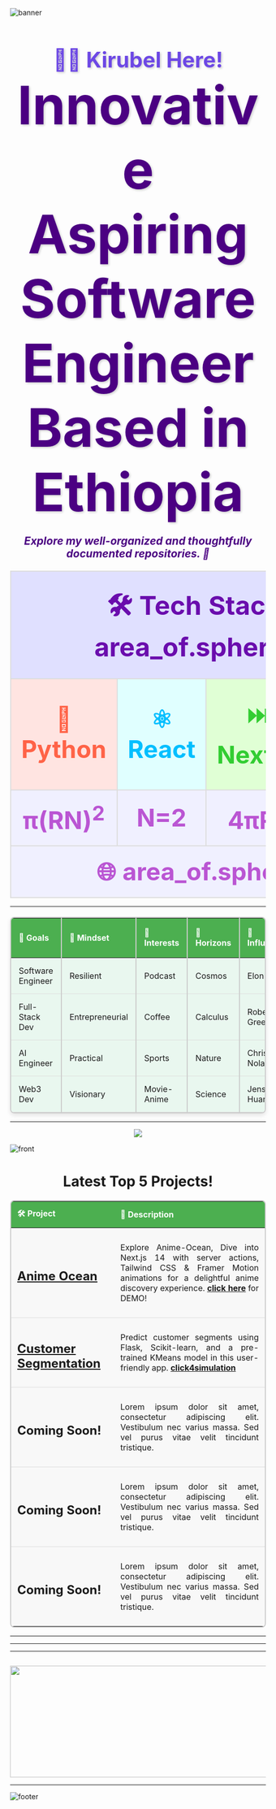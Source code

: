 ![banner](https://github.com/kira23j/kira23j/blob/main/assets/banner.jpg)
<h2 align="center" style="font-size: 3em; color: #6D48E5; font-weight: bold; margin-bottom: 0.5em; text-shadow: 2px 2px 4px rgba(0,0,0,0.2);">
  <strong>👋🏻 Kirubel Here!</strong>
  <br>
  <strong style="font-size: 2.5em; color: #4B0082;">Innovative Aspiring Software Engineer Based in Ethiopia</strong>
</h2>
<h3 align="center" style="font-size: 1.5em; font-style: italic; color: #4B0082; margin-top: 0;">
  Explore my well-organized and thoughtfully documented repositories. 🎩
</h3>

<table align="center" style="width: 100%; border-collapse: collapse; margin-top: 20px;">
  <!-- Header Row -->
  <tr>
    <td colspan="4" style="text-align: center; padding: 30px; font-size: 3.2em; font-weight: bold; color: #6A0DAD; background-color: #E0E0FF; border: 2px solid #ddd;">
      🛠️ <strong>Tech Stack</strong> ⇒ area_of.sphere(🌐)
    </td>
  </tr>

  <!-- Tech Stack Items -->
  <tr>
    <td style="text-align: center; padding: 20px; font-size: 3em; font-weight: bold; color: #FF6347; background-color: #FFE4E1; border: 2px solid #ddd;">
      🐍 Python
    </td>
    <td style="text-align: center; padding: 20px; font-size: 3em; font-weight: bold; color: #00BFFF; background-color: #E0FFFF; border: 2px solid #ddd;">
      ⚛️ React
    </td>
    <td style="text-align: center; padding: 20px; font-size: 3em; font-weight: bold; color: #32CD32; background-color: #E0FFD5; border: 2px solid #ddd;">
      ⏭️ Next.js
    </td>
    <td style="text-align: center; padding: 20px; font-size: 3em; font-weight: bold; color: #FFD700; background-color: #FFFACD; border: 2px solid #ddd;">
      📱 React Native
    </td>
  </tr>

  <!-- Formula Row -->
  <tr>
    <td style="text-align: center; padding: 20px; font-size: 3em; font-weight: bold; color: #BA55D3; background-color: #F0F0FF; border: 2px solid #ddd;">
      π(RN)<sup>2</sup>
    </td>
    <td style="text-align: center; padding: 20px; font-size: 3em; font-weight: bold; color: #BA55D3; background-color: #F0F0FF; border: 2px solid #ddd;">
      N=2
    </td>
    <td style="text-align: center; padding: 20px; font-size: 3em; font-weight: bold; color: #BA55D3; background-color: #F0F0FF; border: 2px solid #ddd;">
      4πR<sup>2</sup>
    </td>
    <td style="text-align: center; padding: 20px; font-size: 3em; font-weight: bold; color: #BA55D3; background-color: #F0F0FF; border: 2px solid #ddd;">
      🎯
    </td>
  </tr>
  
  <!-- Footer Row -->
  <tr>
    <td colspan="4" style="text-align: center; padding: 20px; font-size: 3em; font-weight: bold; color: #BA55D3; background-color: #F0F0FF; border: 2px solid #ddd;">
      🌐 area_of.sphere 🎉
    </td>
  </tr>
</table>


<hr>
<table style="width: 100%; border-collapse: collapse; margin-top: 20px; background-color: #fafafa; border: 2px solid #ccc; border-radius: 8px; box-shadow: 0 4px 8px rgba(0, 0, 0, 0.1);">
  <thead>
    <tr style="background-color: #4CAF50; color: white; font-weight: bold; text-align: left;">
      <th style="padding: 15px; border-right: 2px solid #ccc;">🚀 Goals</th>
      <th style="padding: 15px; border-right: 2px solid #ccc;">🧠 Mindset</th>
      <th style="padding: 15px; border-right: 2px solid #ccc;">💖 Interests</th>
      <th style="padding: 15px; border-right: 2px solid #ccc;">🌌 Horizons</th>
      <th style="padding: 15px; border-right: 2px solid #ccc;">👑 Influences</th>
      <th style="padding: 15px;">🔍 Exploration</th>
      <th style="padding: 15px;">🌟Companies</th>
    </tr>
  </thead>
  <tbody>
    <tr style="background-color: #e9f7ef;">
      <td style="padding: 15px; border-bottom: 1px solid #ddd; border-right: 2px solid #ccc;">Software Engineer</td>
      <td style="padding: 15px; border-bottom: 1px solid #ddd; border-right: 2px solid #ccc;">Resilient </td>
      <td style="padding: 15px; border-bottom: 1px solid #ddd; border-right: 2px solid #ccc;">Podcast</td>
      <td style="padding: 15px; border-bottom: 1px solid #ddd; border-right: 2px solid #ccc;">Cosmos</td>
      <td style="padding: 15px; border-bottom: 1px solid #ddd; border-right: 2px solid #ccc;">Elon Musk</td>
      <td style="padding: 15px; border-bottom: 1px solid #ddd;">Psychology</td>
      <td style="padding: 15px; border-bottom: 1px solid #ddd;">🖥️ NVIDIA</td>
    </tr>
    <tr style="background-color: #e9f7ef;">
      <td style="padding: 15px; border-bottom: 1px solid #ddd; border-right: 2px solid #ccc;">Full-Stack Dev</td>
      <td style="padding: 15px; border-bottom: 1px solid #ddd; border-right: 2px solid #ccc;">Entrepreneurial </td>
      <td style="padding: 15px; border-bottom: 1px solid #ddd; border-right: 2px solid #ccc;">Coffee</td>
      <td style="padding: 15px; border-bottom: 1px solid #ddd; border-right: 2px solid #ccc;">Calculus</td>
      <td style="padding: 15px; border-bottom: 1px solid #ddd; border-right: 2px solid #ccc;">Robert Greene</td>
      <td style="padding: 15px; border-bottom: 1px solid #ddd;">Business</td>
        <td style="padding: 15px; border-bottom: 1px solid #ddd;">🛸 SpaceX</td>
   </tr>

  <tr style="background-color: #e9f7ef;">
      <td style="padding: 15px; border-bottom: 1px solid #ddd; border-right: 2px solid #ccc;">AI Engineer</td>
      <td style="padding: 15px; border-bottom: 1px solid #ddd; border-right: 2px solid #ccc;">Practical </td>
      <td style="padding: 15px; border-bottom: 1px solid #ddd; border-right: 2px solid #ccc;">Sports</td>
      <td style="padding: 15px; border-bottom: 1px solid #ddd; border-right: 2px solid #ccc;">Nature</td>
      <td style="padding: 15px; border-bottom: 1px solid #ddd; border-right: 2px solid #ccc;">Christopher Nolan</td>
      <td style="padding: 15px; border-bottom: 1px solid #ddd;">Strategy</td>
       <td style="padding: 15px; border-bottom: 1px solid #ddd;">🌐 Google</td>
    </tr>

  <tr style="background-color: #e9f7ef;">
      <td style="padding: 15px; border-bottom: 1px solid #ddd; border-right: 2px solid #ccc;">Web3 Dev</td>
      <td style="padding: 15px; border-bottom: 1px solid #ddd; border-right: 2px solid #ccc;">Visionary</td>
      <td style="padding: 15px; border-bottom: 1px solid #ddd; border-right: 2px solid #ccc;">Movie-Anime</td>
      <td style="padding: 15px; border-bottom: 1px solid #ddd; border-right: 2px solid #ccc;">Science</td>
      <td style="padding: 15px; border-bottom: 1px solid #ddd; border-right: 2px solid #ccc;">Jensen Huang</td>
      <td style="padding: 15px; border-bottom: 1px solid #ddd;">Marketing</td>
      <td style="padding: 15px; border-bottom: 1px solid #ddd;">🛒 Amazon</td>
   </tr>
    
  </tbody>
</table>


 <hr>
<p align="center">
  <a href="https://skillicons.dev">
    <img src="https://skillicons.dev/icons?i=figma,html,css,tailwind,js,ts,react,redux,threejs,nodejs,nextjs,py,fastapi,prisma,postgres,mongodb,redis,firebase,linux,git,docker,githubactions,selenium,ai,sklearn,tensorflow,pytorch,opencv,solidity,rust"/>
  </a>
</p>

![front](https://github.com/kira23j/kira23j/blob/main/assets/front.jpg)

<h1 align="center">Latest Top 5 Projects!</h1>
<table style="width: 100%; border-collapse: collapse; margin-top: 20px; background-color: #f0f0f0; border: 2px solid #ccc; border-radius: 8px;">
  <thead>
    <tr style="background-color: #4CAF50; color: white; font-weight: bold; text-align: left;">
      <th style="padding: 12px;">🛠️ Project</th>
      <th style="padding: 12px;">📖 Description</th>
    </tr>
  </thead>
  <tbody>
    <tr style="background-color: #f8f8f8;">
      <td style="padding: 12px; border-bottom: 1px solid #ddd;">
        <h2><a href="https://github.com/kira23j/Next-Projects-Hub/tree/main/01.Anime-Ocean"><b>Anime Ocean</b></a></h2>
      </td>
      <td style="padding: 12px; border-bottom: 1px solid #ddd;">
        <p align="justify">
          Explore Anime-Ocean, Dive into Next.js 14 with server actions, Tailwind CSS & Framer Motion animations for a delightful anime discovery experience. 
          <a href="https://anime-ocean.vercel.app/"><b>click here</b></a> for DEMO!
        </p>
      </td>
    </tr>
    <tr style="background-color: #f8f8f8;">
      <td style="padding: 12px; border-bottom: 1px solid #ddd;">
        <h2><a href="https://github.com/kira23j/Smart-Apps/tree/main/Smart-Web/01.Customer-Segmentation-Flask-ML"><b>Customer Segmentation</b></a></h2>
      </td>
      <td style="padding: 12px; border-bottom: 1px solid #ddd;">
        <p align="justify">
          Predict customer segments using Flask, Scikit-learn, and a pre-trained KMeans model in this user-friendly app.
          <a href="https://youtu.be/tpShpQeMVuA?si=02a_GZCKRgOr-A4W"><b>click4simulation</b></a>
        </p>
      </td>
    </tr>
    <tr style="background-color: #f8f8f8;">
      <td style="padding: 12px; border-bottom: 1px solid #ddd;">
        <h2><a><b>Coming Soon!</b></a></h2>
      </td>
      <td style="padding: 12px; border-bottom: 1px solid #ddd;">
        <p align="justify">
          Lorem ipsum dolor sit amet, consectetur adipiscing elit. Vestibulum nec varius massa. Sed vel purus vitae velit tincidunt tristique.
        </p>
      </td>
    </tr>
    <tr style="background-color: #f8f8f8;">
      <td style="padding: 12px; border-bottom: 1px solid #ddd;">
        <h2><a><b>Coming Soon!</b></a></h2>
      </td>
      <td style="padding: 12px; border-bottom: 1px solid #ddd;">
        <p align="justify">
          Lorem ipsum dolor sit amet, consectetur adipiscing elit. Vestibulum nec varius massa. Sed vel purus vitae velit tincidunt tristique.
        </p>
      </td>
    </tr>
    <tr style="background-color: #f8f8f8;">
      <td style="padding: 12px;">
        <h2><a><b>Coming Soon!</b></a></h2>
      </td>
      <td style="padding: 12px;">
        <p align="justify">
          Lorem ipsum dolor sit amet, consectetur adipiscing elit. Vestibulum nec varius massa. Sed vel purus vitae velit tincidunt tristique.
        </p>
      </td>
    </tr>
  </tbody>
</table>

 <hr>  
 <hr>
 <hr>
<div id="header" align="center">
  <img src="https://komarev.com/ghpvc/?username=kira23j&style=for-the-badge&color=orange" alt=""/>
</div>
 
  
<p align="center">
  <img width="800" height="220" src="https://streak-stats.demolab.com?user=kira23j&theme=highcontrast&hide_border=true&border_radius=5&card_width=800">
</p>

---
![footer](https://github.com/kira23j/kira23j/blob/main/assets/footer.jpg)
